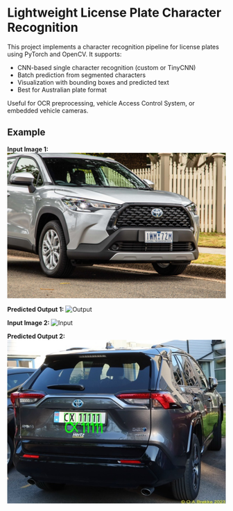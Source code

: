 # Lightweight License Plate Character Recognition

This project implements a character recognition pipeline for license plates using PyTorch and OpenCV. It supports:

- CNN-based single character recognition (custom or TinyCNN)
- Batch prediction from segmented characters
- Visualization with bounding boxes and predicted text
- Best for Australian plate format

Useful for OCR preprocessing, vehicle Access Control System, or embedded vehicle cameras.


## Example
**Input Image 1:**
![Input](examples/input_1.png)

**Predicted Output 1:**
![Output](examples/output_1.jpg)

**Input Image 2:**
![Input](examples/input_2.png)

**Predicted Output 2:**
![Output](examples/output_2.jpg)

